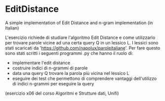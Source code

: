 # EditDistance
A simple implementation of Edit Distance and n-gram implementation (in Italian)

L'esercizio richiede di studiare l'algoritmo Edit Distance e come utilizzarlo per 
trovare parole vicine ad una certa query Q in un lessico L.
I lessici sono stati scaricati da 'https://github.com/napolux/paroleitaliane'.
Per fare questo sono stati scritti i seguenti programmi .py che hanno il ruolo di:
- implementare l'edit distance
- costruire indici di n-grammi di parole
- data una query Q trovare la parola più vicina nel lessico L
- eseguire dei test che permettono di comprendere vantaggi dell'utilizzo di 
  indici n-grammi per eseguire la query
  
(esercizio x06 del corso Algoritmi e Strutture dati, Unifi)
